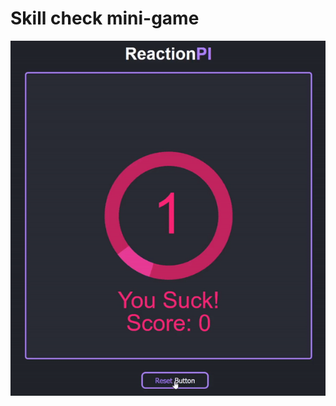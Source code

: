 # Skill check mini-game

[![Gif of the minigame](/reactionPI.gif)](https://nonvegan.github.io/skill-check-minigame)
